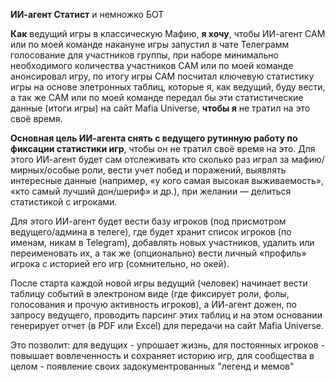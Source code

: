 **ИИ-агент Статист** и немножко БОТ

**Как** ведущий игры в классическую Мафию, **я хочу**, чтобы ИИ-агент САМ или по моей команде накануне игры запустил в чате Телеграмм голосование для участников группы, при наборе минимально необходимого количества участников САМ или по моей команде анонсировал игру, по итогу игры САМ посчитал ключевую статистику игры на основе элетронных таблиц, которые я, как ведущий, буду вести, а так же САМ или по моей команде передал бы эти статистические данные (итоги игры) на сайт Mafia Universe, **чтобы я** не тратил на это своё время.


**Основная цель ИИ-агента снять с ведущего рутинную работу по фиксации статистики игр**, чтобы он не тратил своё время на это. Для этого ИИ-агент будет сам отслеживать кто сколько раз играл за мафию/мирных/особые роли, вести учет побед и поражений, выявлять интересные данные (например, «у кого самая высокая выживаемость», «кто самый лучший дон/шериф» и др.), при желании — делиться статистикой с игроками.

Для этого ИИ-агент будет вести базу игроков (под присмотром ведущего/админа в телеге), где будет хранит список игроков (по именам, никам в Telegram), добавлять новых участников, удалить или переименовать их, а так же (опционально) вести личный «профиль» игрока с историей его игр (сомнительно, но окей).

После старта каждой новой игры ведущий (человек) начинает вести таблицу событий в электроном виде (где фиксирует роли, фолы, голосования и прочую активность игроков), а ИИ-агент дожен, по запросу ведущего, проводить парсинг этих таблиц и на этом основании генерирует отчет (в PDF или Excel) для передачи на сайт Mafia Universe.

Это позволит: для ведущих - упрошает жизнь, для постоянных игроков - повышает вовлеченность и сохраняет историю игр, для сообщества в целом - появление своих задокументрованных "легенд и мемов"
